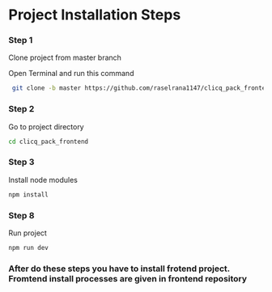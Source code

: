 # Project Installation Steps

### Step 1
Clone project from master branch 

 Open Terminal and run this command
```sh
 git clone -b master https://github.com/raselrana1147/clicq_pack_frontend.git
```
### Step 2
Go to project directory 
```sh 
cd clicq_pack_frontend
 ```
### Step 3
Install node modules
```sh
npm install
```
### Step 8
Run project
```sh 
npm run dev
```

### After do these steps you have to install frotend project. Fromtend install processes are given in frontend repository 
